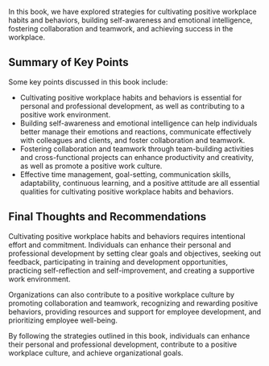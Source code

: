 

In this book, we have explored strategies for cultivating positive workplace habits and behaviors, building self-awareness and emotional intelligence, fostering collaboration and teamwork, and achieving success in the workplace.

Summary of Key Points
---------------------

Some key points discussed in this book include:

* Cultivating positive workplace habits and behaviors is essential for personal and professional development, as well as contributing to a positive work environment.
* Building self-awareness and emotional intelligence can help individuals better manage their emotions and reactions, communicate effectively with colleagues and clients, and foster collaboration and teamwork.
* Fostering collaboration and teamwork through team-building activities and cross-functional projects can enhance productivity and creativity, as well as promote a positive work culture.
* Effective time management, goal-setting, communication skills, adaptability, continuous learning, and a positive attitude are all essential qualities for cultivating positive workplace habits and behaviors.

Final Thoughts and Recommendations
----------------------------------

Cultivating positive workplace habits and behaviors requires intentional effort and commitment. Individuals can enhance their personal and professional development by setting clear goals and objectives, seeking out feedback, participating in training and development opportunities, practicing self-reflection and self-improvement, and creating a supportive work environment.

Organizations can also contribute to a positive workplace culture by promoting collaboration and teamwork, recognizing and rewarding positive behaviors, providing resources and support for employee development, and prioritizing employee well-being.

By following the strategies outlined in this book, individuals can enhance their personal and professional development, contribute to a positive workplace culture, and achieve organizational goals.